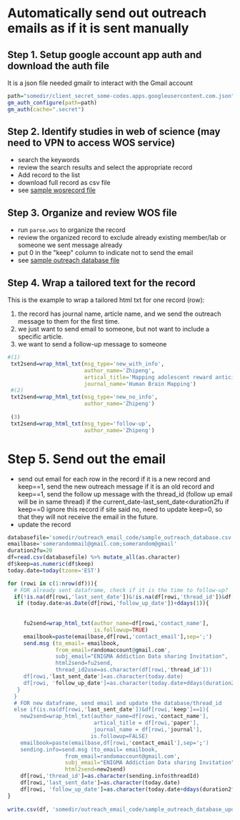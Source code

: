 # Automatically send out outreach emails as if it is sent manually

## Step 1. Setup google account app auth and download the auth file
It is a json file needed gmailr to interact with the Gmail account
```r
path="somedir/client_secret_some-codes.apps.googleusercontent.com.json"
gm_auth_configure(path=path)
gm_auth(cache=".secret")
```

## Step 2. Identify studies in web of science (may need to VPN to access WOS service)
* search the keywords
* review the search results and select the appropriate record
* Add record to the list
* download full record as csv file 
* see [sample wosrecord file](https://github.com/zh1peng/ENIGMA_data_curation_codes/blob/main/send_outreach_emails/sample_wosrecord.xls)

## Step 3. Organize and review WOS file
* run `parse.wos` to organize the record
* review the organized record to exclude already existing member/lab or someone we sent message already 
* put 0 in the "keep" column to indicate not to send the email
* see [sample outreach database file](https://github.com/zh1peng/ENIGMA_data_curation_codes/blob/main/send_outreach_emails/sample_outreach_database.csv)


## Step 4. Wrap a tailored text for the record

This is the example to wrap a tailored html txt for one record (row):
1) the record has journal name, article name, and we send the outreach message to them for the first time. 
2) we just want to send email to someone, but not want to include a specific article.
3) we want to send a follow-up message to someone

```R
#(1)
 txt2send=wrap_html_txt(msg_type='new_with_info',
                        author_name='Zhipeng',
                        artical_title='Mapping adolescent reward anticipation, receipt, and prediction error during the monetary incentive delay task',
                        journal_name='Human Brain Mapping')
 #(2)
 txt2send=wrap_html_txt(msg_type='new_no_info',
                        author_name='Zhipeng')
 
 (3)
 txt2send=wrap_html_txt(msg_type='follow-up',
                        author_name='Zhipeng')
```

# Step 5. Send out the email
* send out email for each row in the record
  if it is a new record and keep==1, send the new outreach message
  if it is an old record and keep==1, send the follow up message with the thread_id (follow up email will be in same thread) if the current_date-last_sent_date<duration2fu
  if keep==0 ignore this record 
  if site said no, need to update keep=0, so that they will not receive the email in the future.
* update the record

```R
databasefile='somedir/outreach_email_code/sample_outreach_database.csv'
emailbase='somerandommail@gmail.com;somerandom@gmail'
duration2fu=20
df=read.csv(databasefile) %>% mutate_all(as.character)
df$keep=as.numeric(df$keep)
today.date=today(tzone='EST')

for (rowi in c(1:nrow(df))){
  # FOR already sent dataframe, check if it is the time to follow-up?
  if(!is.na(df[rowi,'last_sent_date'])&!is.na(df[rowi,'thread_id'])&df[rowi,'keep']==1&!is.na(df[rowi,'follow_up_date'])){
   if (today.date>as.Date(df[rowi,'follow_up_date'])+ddays(1)){
     
     
     fu2send=wrap_html_txt(author_name=df[rowi,'contact_name'],
                           is.followup=TRUE)
     emailbook=paste(emailbase,df[rowi,'contact_email'],sep=';')
     send.msg (to_email= emailbook,
               from_email=randomaccount@gmail.com',
               subj_email="ENIGMA Addiction Data sharing Invitation",
               html2send=fu2send,
               thread_id2use=as.character(df[rowi,'thread_id']))
     df[rowi,'last_sent_date']=as.character(today.date)
     df[rowi, 'follow_up_date']=as.character(today.date+ddays(duration2fu))
   }
  }
  # FOR new dataframe, send email and update the database/thread_id
  else if(is.na(df[rowi,'last_sent_date'])&df[rowi,'keep']==1){
    new2send=wrap_html_txt(author_name=df[rowi,'contact_name'],
                           artical_title = df[rowi,'paper'],
                           journal_name = df[rowi,'journal'],
                          is.followup=FALSE)
    emailbook=paste(emailbase,df[rowi,'contact_email'],sep=';')
    sending.info=send.msg (to_email= emailbook,
                  from_email=randomaccount@gmail.com',
                  subj_email="ENIGMA Addiction Data sharing Invitation",
                  html2send=new2send)
    df[rowi,'thread_id']=as.character(sending.info$threadId)
    df[rowi,'last_sent_date']=as.character(today.date)
    df[rowi, 'follow_up_date']=as.character(today.date+ddays(duration2fu))}
}
 
write.csv(df, 'somedir/outreach_email_code/sample_outreach_database_updated.csv',row.names = FALSE) 
```




